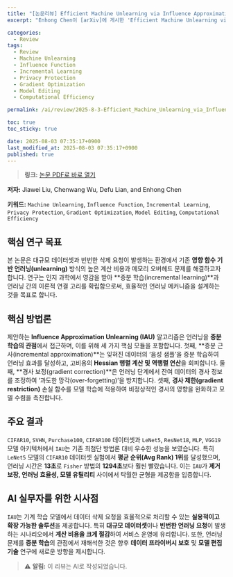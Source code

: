```yaml
---
title: "[논문리뷰] Efficient Machine Unlearning via Influence Approximation"
excerpt: "Enhong Chen이 [arXiv]에 게시한 'Efficient Machine Unlearning via Influence Approximation' 논문에 대한 자세한 리뷰입니다."

categories:
  - Review
tags:
  - Review
  - Machine Unlearning
  - Influence Function
  - Incremental Learning
  - Privacy Protection
  - Gradient Optimization
  - Model Editing
  - Computational Efficiency

permalink: /ai/review/2025-8-3-Efficient_Machine_Unlearning_via_Influence_Approximation/

toc: true
toc_sticky: true

date: 2025-08-03 07:35:17+0900
last_modified_at: 2025-08-03 07:35:17+0900
published: true
---
```

> **링크:** [논문 PDF로 바로 열기](https://arxiv.org/abs/2507.23257)

**저자:** Jiawei Liu, Chenwang Wu, Defu Lian, and Enhong Chen

**키워드:** `Machine Unlearning`, `Influence Function`, `Incremental Learning`, `Privacy Protection`, `Gradient Optimization`, `Model Editing`, `Computational Efficiency`

## 핵심 연구 목표
본 논문은 대규모 데이터셋과 빈번한 삭제 요청이 발생하는 환경에서 기존 **영향 함수 기반 언러닝(unlearning)** 방식의 높은 계산 비용과 메모리 오버헤드 문제를 해결하고자 합니다. 연구는 인지 과학에서 영감을 받아 **증분 학습(incremental learning)**과 언러닝 간의 이론적 연결 고리를 확립함으로써, 효율적인 언러닝 메커니즘을 설계하는 것을 목표로 합니다.

## 핵심 방법론
제안하는 **Influence Approximation Unlearning (IAU)** 알고리즘은 언러닝을 **증분 학습의 관점**에서 접근하며, 이를 위해 세 가지 핵심 모듈을 포함합니다. 첫째, **증분 근사(incremental approximation)**는 잊혀진 데이터의 ‘음성 샘플’을 증분 학습하여 언러닝 효과를 달성하고, 고비용의 **Hessian 행렬 계산 및 역행렬 연산**을 회피합니다. 둘째, **경사 보정(gradient correction)**은 언러닝 단계에서 잔여 데이터의 경사 정보를 조정하여 ‘과도한 망각(over-forgetting)’을 방지합니다. 셋째, **경사 제한(gradient restriction)** 손실 함수를 모델 학습에 적용하여 비정상적인 경사의 영향을 완화하고 모델 수렴을 촉진합니다.

## 주요 결과
`CIFAR10`, `SVHN`, `Purchase100`, `CIFAR100` 데이터셋과 `LeNet5`, `ResNet18`, `MLP`, `VGG19` 모델 아키텍처에서 `IAU`는 기존 최첨단 방법론 대비 우수한 성능을 보였습니다. 특히 `LeNet5` 모델의 `CIFAR10` 데이터셋 실험에서 **평균 순위(Avg Rank) 1위**를 달성했으며, 언러닝 시간은 **13초**로 `Fisher` 방법의 **1294초**보다 훨씬 빨랐습니다. 이는 `IAU`가 **제거 보장, 언러닝 효율성, 모델 유틸리티** 사이에서 탁월한 균형을 제공함을 입증합니다.

## AI 실무자를 위한 시사점
`IAU`는 기계 학습 모델에서 데이터 삭제 요청을 효율적으로 처리할 수 있는 **실용적이고 확장 가능한 솔루션**을 제공합니다. 특히 **대규모 데이터셋**이나 **빈번한 언러닝 요청**이 발생하는 시나리오에서 **계산 비용을 크게 절감**하여 서비스 운영에 유리합니다. 또한, 언러닝 문제를 **증분 학습**의 관점에서 재해석한 것은 향후 **데이터 프라이버시 보호** 및 **모델 편집 기술** 연구에 새로운 방향을 제시합니다.

> ⚠️ **알림:** 이 리뷰는 AI로 작성되었습니다.
